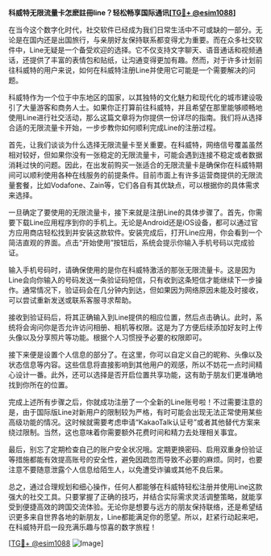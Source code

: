 **科威特无限流量卡怎麽註冊line？轻松畅享国际通讯[[TG💪+ @esim1088](https://t.me/s/esim1088)]**

在当今这个数字化时代，社交软件已经成为我们日常生活中不可或缺的一部分。无论是在国内还是出国旅行，与亲朋好友保持联系都变得尤为重要。而在众多社交软件中，Line无疑是一个备受欢迎的选择。它不仅支持文字聊天、语音通话和视频通话，还提供了丰富的表情包和贴纸，让沟通变得更加有趣。然而，对于许多计划前往科威特的用户来说，如何在科威特注册Line并使用它可能是一个需要解决的问题。

科威特作为一个位于中东地区的国家，以其独特的文化魅力和现代化的城市建设吸引了大量游客和商务人士。如果你正打算前往科威特，并且希望在那里能够顺畅地使用Line进行社交活动，那么这篇文章将为你提供一份详尽的指南。我们将从选择合适的无限流量卡开始，一步步教你如何顺利完成Line的注册过程。

首先，让我们谈谈为什么选择无限流量卡至关重要。在科威特，网络信号覆盖虽然相对较好，但如果你没有一张稳定的无限流量卡，可能会遇到连接不稳定或者数据消耗过快的问题。因此，在出发前购买一张适合的无限流量卡是确保你在科威特期间可以顺利使用各种在线服务的前提条件。目前市面上有许多运营商提供的无限流量套餐，比如Vodafone、Zain等，它们各自有其优缺点，可以根据你的具体需求来选择。

一旦确定了要使用的无限流量卡，接下来就是注册Line的具体步骤了。首先，你需要下载Line应用程序到你的手机上。无论是Android还是iOS设备，都可以通过官方应用商店轻松找到并安装这款软件。安装完成后，打开Line应用，你会看到一个简洁直观的界面。点击“开始使用”按钮后，系统会提示你输入手机号码以完成验证。

输入手机号码时，请确保使用的是你在科威特激活的那张无限流量卡。这是因为Line会向你输入的号码发送一条验证码短信，只有收到这条短信才能继续下一步操作。通常情况下，验证码会在几分钟内到达，但如果因为网络原因未能及时接收，可以尝试重新发送或联系客服寻求帮助。

接收到验证码后，将其正确输入到Line提供的相应位置，然后点击确认。此时，系统将会询问你是否允许访问相册、相机等权限。这是为了方便后续添加好友时上传头像以及分享照片等功能。根据个人习惯授予必要的权限即可。

接下来便是设置个人信息的部分了。在这里，你可以自定义自己的昵称、头像以及状态信息等内容。这些信息将直接影响到其他用户的观感，所以不妨花一点时间精心设计一番。此外，还可以选择是否开启位置共享功能，这有助于朋友们更准确地找到你所在的位置。

完成上述所有步骤之后，你就成功注册了一个全新的Line账号啦！不过需要注意的是，由于国际版Line对新用户的限制较为严格，有时可能会出现无法正常使用某些高级功能的情况。这时候就需要考虑申请“KakaoTalk认证号”或者其他替代方案来绕过限制。当然，这也意味着你需要额外花费时间和精力去处理相关事宜。

最后，别忘了定期检查自己的账户安全状况哦。定期更换密码、启用双重身份验证等措施都能有效提高账号的安全性，避免因疏忽而导致不必要的麻烦。同时，也要注意不要随意泄露个人信息给陌生人，以免遭受诈骗或其他不良后果。

总之，通过合理规划和细心操作，任何人都能够在科威特轻松注册并使用Line这款强大的社交工具。只要掌握了正确的技巧，并结合实际需求灵活调整策略，就能享受到便捷高效的跨国交流体验。无论你是想要与远方的朋友保持联络，还是希望结识更多来自世界各地的新朋友，Line都能满足你的愿望。所以，赶紧行动起来吧，在科威特开启一段充满乐趣与惊喜的数字旅程！

[[TG💪+ @esim1088](https://t.me/s/esim1088) ![Image](https://i.postimg.cc/4NQfJmqS/Snipaste-2025-05-13-00-14-12.png)]